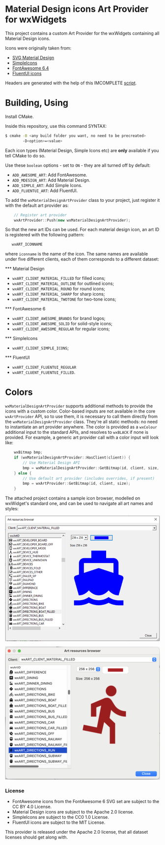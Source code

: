 # Material Design icons Art Provider for wxWidgets

This project contains a custom Art Provider for the wxWidgets containing all Material Design icons. 

Icons were originally taken from:
* [SVG Material Design](https://github.com/marella/material-design-icons)
* [SimpleIcons](https://github.com/simple-icons/simple-icons/tree/develop)
* [FontAwesome 6.4](https://github.com/FortAwesome/Font-Awesome)
* [FluentUI icons](https://github.com/microsoft/fluentui-system-icons)

Headers are generated with the help of this IMCOMPLETE [script](scripts/create_folder_headers.py).

# Building, Using

Install CMake.

Inside this repository, use this command SYNTAX:

```bash
$ cmake -B <any build folder you want, no need to be precreated>
        -D<option>=<value>
```

Each icon types (Material Design, Simple Icons etc) are **only** available if you tell CMake to do so.

Use these `boolean` options - set to `ON` - they are all turned off by default:

* `ADD_AWESOME_ART`: Add FontAwesome.
* `ADD_MDESIGN_ART`: Add Material Design.
* `ADD_SIMPLE_ART`: Add Simple Icons.
* `ADD_FLUENTUI_ART`: Add FluentUI.

To add the `wxMaterialDesignArtProvider` class to your project, 
just register it with the default art provider as: 

```c++
    // Register art provider
    wxArtProvider::Push(new wxMaterialDesignArtProvider);
```

So that the new art IDs can be used. For each material design icon, an art ID is registered with the following pattern: 

```c++
   wxART_ICONNAME
```
where `iconname` is the name of the icon. The same names are available under five different clients, each of them corresponds to a different dataset: 

*** Material Design 
- `wxART_CLIENT_MATERIAL_FILLED` for filled icons;
- `wxART_CLIENT_MATERIAL_OUTLINE` for outlined icons;
- `wxART_CLIENT_MATERIAL_ROUND` for round icons;
- `wxART_CLIENT_MATERIAL_SHARP` for sharp icons;
- `wxART_CLIENT_MATERIAL_TWOTONE` for two-tone icons;

*** FontAwesome 6
- `wxART_CLIENT_AWESOME_BRANDS` for brand logos;
- `wxART_CLIENT_AWESOME_SOLID` for solid-style icons;
- `wxART_CLIENT_AWESOME_REGULAR` for regular icons;

*** SimpleIcons
- `wxART_CLIENT_SIMPLE_ICONS`;

*** FluentUI
- `wxART_CLIENT_FLUENTUI_REGULAR`
- `wxART_CLUENT_FLUENTUI_FILLED`.

# Colors

`wxMaterialDesignArtProvider` supports additional methods to provide the icons with a custom color. Color-based inputs are not available in the core `wxArtProvider` API, 
so to use them, it is necessary to call them directly from the `wxMaterialDesignArtProvider` class. They're all static methods: no need to instantiate an art provider anywhere. 
The color is provided as a `wxColour` additional input to the standard APIs, and resolves to `wxBLACK` if none is provided. For example, a generic art provider call with a color input will look like: 

```c++
    wxBitmap bmp;
    if (wxMaterialDesignArtProvider::HasClient(client)) {
        // Use Material Design API
        bmp = wxMaterialDesignArtProvider::GetBitmap(id, client, size, color);
    } else {
        // Use default art provider (includes overrides, if present)
        bmp = wxArtProvider::GetBitmap(id, client, size);
    }
```

The attached project contains a sample icon browser, modelled on wxWidget's standard one, and can be used to navigate all art names and styles: 

![Art browser example on Windows](assets/art_browser_windows.PNG)

![Art browser example on MacOS](assets/art_browser_macos.PNG)

### License

- FontAwesome icons from the FontAwesome 6 SVG set are subject to the CC BY 4.0 License.
- Material Design icons are subject to the Apache 2.0 license.
- SimpleIcons are subject to  the CC0 1.0 License.
- FluentUI icons are subject to the MIT License.

This provider is released under the Apache 2.0 license, that all dataset licenses should get along with.

